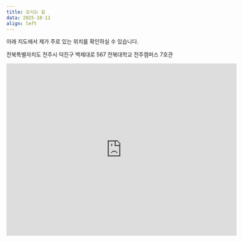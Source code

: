 ```yaml
---
title: 오시는 길
data: 2025-10-11
align: left
---
```


아래 지도에서 제가 주로 있는 위치를 확인하실 수 있습니다.

전북특별자치도 전주시 덕진구 백제대로 567 전북대학교 전주캠퍼스 7호관

<iframe src="https://www.google.com/maps/embed?pb=!1m18!1m12!1m3!1d3234.1081767459445!2d127.13231429873744!3d35.84635090575358!2m3!1f0!2f0!3f0!3m2!1i1024!2i768!4f13.1!3m3!1m2!1s0x35702330dc920b9d%3A0x1d0d425396006646!2z7KCE67aB64yA7ZWZ6rWQIOqzteqzvOuMgO2VmSA37Zi46rSA!5e0!3m2!1sko!2skr!4v1760179470173!5m2!1sko!2skr" width="600" height="450" style="border:0;" allowfullscreen="" loading="lazy" referrerpolicy="no-referrer-when-downgrade"></iframe>